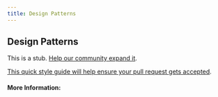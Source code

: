 ```yaml
---
title: Design Patterns
---
```


## Design Patterns

This is a stub. [Help our community expand it](https://github.com/freeCodeCamp/guide-articles/tree/master/articles/Agile/Design-Patterns/index.md).

[This quick style guide will help ensure your pull request gets accepted](https://github.com/freeCodeCamp/guide-articles/blob/master/README.md).

<!-- The article goes here, in GitHub-flavored Markdown. Feel free to add YouTube videos, images, and CodePen/JSBin embeds  -->

#### More Information:
<!-- Please add any articles you think might be helpful to read before writing the article -->


